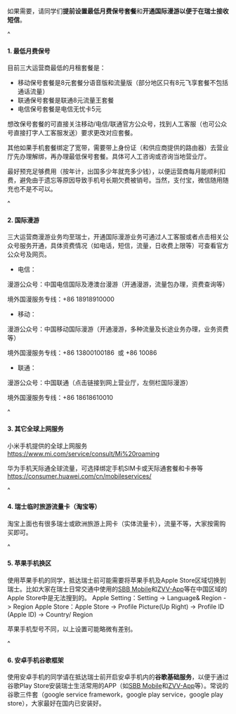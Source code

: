 如果需要，请同学们**提前设置最低月费保号套餐**和**开通国际漫游以便于在瑞士接收短信**。

^

#### **1. 最低月费保号**

目前三大运营商最低的月租套餐是：

* 移动保号套餐是8元套餐分语音版和流量版（部分地区只有8元飞享套餐不包括通话流量）
* 联通保号套餐是联通8元流量王套餐&#x20;
* 电信保号套餐是电信无忧卡5元

想改保号套餐的可直接关注移动/电信/联通官方公众号，找到人工客服（也可公众号直接打字人工客服发送）要求更改对应套餐。

其他如果手机套餐绑定了宽带，需要带上身份证（和供应商提供的路由器）去营业厅先办理解绑，再办理最低保号套餐。具体可人工咨询或咨询当地营业厅。

最好预充足够费用（按年计，出国多少年就充多少钱），以便运营商每月能顺利扣费，避免由于遗忘等原因导致手机号长期欠费被销号。当然，支付宝，微信随用随充也不是不可以。

^

#### **2. 国际漫游**

三大运营商漫游业务均至瑞士，开通国际漫游业务可通过人工客服或者点击相关公众号服务开通，具体资费情况（如电话，短信，流量，日收费上限等）可查看官方公众号及网页。

* 电信：

漫游公众号：中国电信国际及港澳台漫游（开通漫游，流量包办理，资费查询等）

境外国漫服务专线：+86 18918910000

* 移动：

漫游公众号：中国移动国际漫游（开通漫游，多种流量及长途业务办理，业务资费等）

境外国漫服务专线：+86 13800100186  或 +86 10086

* 联通：

漫游公众号：中国联通（点击链接到网上营业厅，左侧栏国际漫游）

境外国漫服务专线：+86 18618610010

^

#### **3. 其它全球上网服务**

小米手机提供的全球上网服务 <https://www.mi.com/service/consult/Mi%20roaming>

华为手机天际通全球流量，可选择绑定手机SIM卡或天际通套餐和卡券等<https://consumer.huawei.com/cn/mobileservices/>

^

#### **4. 瑞士临时旅游流量卡（淘宝等**）

淘宝上面也有很多瑞士或欧洲旅游上网卡（实体流量卡），流量不等，大家按需购买即可。

^

#### **5. 苹果手机换区**

使用苹果手机的同学，抵达瑞士前可能需要将苹果手机及Apple Store区域切换到瑞士。比如大家在瑞士日常交通中使用的[SBB Mobile](https://www.sbb.ch/de/fahrplan/mobile-fahrplaene/sbb-mobile.html)和[ZVV-App](https://www.zvv.ch/zvv/de/service/apps/zvv-app.html)等在中国区域的Apple Store中是无法搜到的。
Apple Setting：Setting -> Language& Region -> Region Apple Store：Apple Store -> Profile Picture(Up Right) -> Profile ID (Apple ID) -> Country/ Region&#x20;

苹果手机型号不同，以上设置可能略微有差别。

^

#### **6. 安卓手机谷歌框架**

使用安卓手机的同学请在抵达瑞士前开启安卓手机内的**谷歌基础服务**，以便于通过谷歌Play Store安装瑞士生活常用的APP（如[SBB Mobile](https://www.sbb.ch/de/fahrplan/mobile-fahrplaene/sbb-mobile.html)和[ZVV-App](https://www.zvv.ch/zvv/de/service/apps/zvv-app.html)等）。常说的谷歌三件套（google service framework，google play service，google play store），大家最好在国内已安装好。
